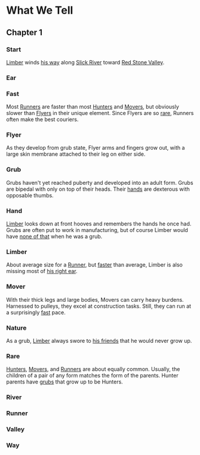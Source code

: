 # What We Tell

## Chapter 1

### Start
[Limber](#limber) winds [his way](#way) along [Slick River](#river) toward [Red Stone Valley](#valley).

### Ear

### Fast
Most [Runners](#runner) are faster than most [Hunters](#hunter) and [Movers](#mover), but obviously slower than [Flyers](#flyer) in their unique element. Since Flyers are so [rare](#rare), Runners often make the best couriers.

### Flyer
As they develop from grub state, Flyer arms and fingers grow out, with a large skin membrane attached to their leg on either side.

### Grub
Grubs haven't yet reached puberty and developed into an adult form. Grubs are bipedal with only on top of their heads. Their [hands](#hand) are dexterous with opposable thumbs.

### Hand
[Limber](#limber) looks down at front hooves and remembers the hands he once had. Grubs are often put to work in manufacturing, but of course Limber would have [none of that](#nature) when he was a grub.

### Limber
About average size for a [Runner](#runner), but [faster](#fast) than average, Limber is also missing most of [his right ear](#ear).

### Mover
With their thick legs and large bodies, Movers can carry heavy burdens. Harnessed to pulleys, they excel at construction tasks. Still, they can run at a surprisingly [fast](#fast) pace.

### Nature
As a grub, [Limber](#limber) always swore to [his friends](#friends) that he would never grow up.

### Rare
[Hunters](#hunter), [Movers](#mover), and [Runners](#runner) are about equally common. Usually, the children of a pair of any form matches the form of the parents. Hunter parents have [grubs](#grub) that grow up to be Hunters.

### River

### Runner

### Valley

### Way
